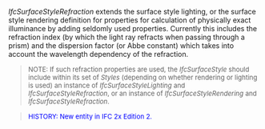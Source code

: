 ﻿_IfcSurfaceStyleRefraction_ extends the surface style lighting, or the surface style rendering definition for properties for calculation of physically exact illuminance by adding seldomly used properties. Currently this includes the refraction index (by which the light ray refracts when passing through a prism) and the dispersion factor (or Abbe constant) which takes into account the wavelength dependency of the refraction.

> <font size="-1">NOTE: If such refraction properties are used,
		the <i>IfcSurfaceStyle</i> should include within its set of <i>Styles</i>
		(depending on whether rendering or lighting is used) an instance of
		<i>IfcSurfaceStyleLighting</i> and <i>IfcSurfaceStyleRefraction</i>, or an
		instance of <i>IfcSurfaceStyleRendering</i> and
		<i>IfcSurfaceStyleRefraction</i>.</font>

> <font color="#0000FF" size="-1">HISTORY: New entity in IFC 2x
		Edition 2.</font>
